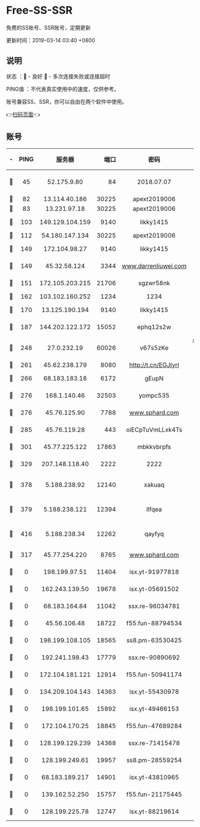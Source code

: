 # Free-SS-SSR

免费的SS账号、SSR账号，定期更新

更新时间：2019-03-14 03:40 +0800

## 说明

状态     ：🙂 - 良好 🙁 - 多次连接失败或连接超时

PING值   ：不代表真实使用中的速度，仅供参考。

账号兼容SS、SSR，你可以自由在两个软件中使用。

👉[扫码页面](https://liesauer.github.io/Free-SS-SSR/)👈

## 账号

|-|PING|服务器|端口|密码|加密方式|区域|
|:----:|:----:|:-----:|-----:|:----:|:----:|:----:|
|🙂|45|52.175.9.80|84|2018.07.07|chacha20-ietf-poly1305|HK|
|🙂|82|13.114.40.186|30225|apext2019006|chacha20|JP|
|🙂|83|13.231.97.18|30225|apext2019006|chacha20|JP|
|🙂|103|149.129.104.159|9140|likky1415|aes-256-cfb|HK|
|🙂|112|54.180.147.134|30225|apext2019006|chacha20|KR|
|🙂|149|172.104.98.27|9140|likky1415|aes-256-cfb|JP|
|🙂|149|45.32.58.124|3344|www.darrenliuwei.com|aes-256-cfb|JP|
|🙂|151|172.105.203.215|21706|sgzwr58nk|aes-256-cfb|JP|
|🙂|162|103.102.160.252|1234|1234|rc4-md5|JP|
|🙂|170|13.125.190.194|9140|likky1415|aes-256-cfb|KR|
|🙂|187|144.202.122.172|15052|ephq12s2w|aes-256-cfb|US|
|🙂|248|27.0.232.19|60026|v67s5zKe|xchacha20-ietf-poly1305|HK|
|🙂|261|45.62.238.179|8080|http://t.cn/EGJIyrl|rc4-md5|CA|
|🙂|266|68.183.183.18|6172|gEupN|aes-256-cfb|SG|
|🙂|276|168.1.140.46|32503|yompc535|aes-256-cfb|AU|
|🙂|276|45.76.125.90|7788|www.sphard.com|aes-256-cfb|AU|
|🙂|285|45.76.119.28|443|oiECpTuVmLLxk4Ts|aes-256-cfb|AU|
|🙂|301|45.77.225.122|17863|mbkkvbrpfs|aes-256-cfb|GB|
|🙂|329|207.148.118.40|2222|2222|aes-256-cfb|SG|
|🙂|378|5.188.238.92|12140|xakuaq|chacha20-ietf-poly1305|BR|
|🙂|379|5.188.238.121|12394|llfqea|chacha20-ietf-poly1305|BR|
|🙂|416|5.188.238.34|12262|qayfyq|chacha20-ietf-poly1305|BR|
|🙁|317|45.77.254.220|8765|www.sphard.com|aes-256-cfb|SG|
|🙁|0|198.199.97.51|11404|isx.yt-91977818|aes-256-cfb|US|
|🙁|0|162.243.139.50|19678|isx.yt-05691502|aes-256-cfb|US|
|🙁|0|68.183.164.84|11042|ssx.re-96034781|aes-256-cfb|US|
|🙁|0|45.56.106.48|18722|f55.fun-88794534|aes-256-cfb|US|
|🙁|0|198.199.108.105|18565|ss8.pm-63530425|aes-256-cfb|US|
|🙁|0|192.241.198.43|17779|ssx.re-90890692|aes-256-cfb|US|
|🙁|0|172.104.181.121|12914|f55.fun-50941174|aes-256-cfb|SG|
|🙁|0|134.209.104.143|14363|isx.yt-55430978|aes-256-cfb|SG|
|🙁|0|198.199.101.65|15892|isx.yt-49466153|aes-256-cfb|US|
|🙁|0|172.104.170.25|18845|f55.fun-47689284|aes-256-cfb|SG|
|🙁|0|128.199.129.239|14368|ssx.re-71415478|aes-256-cfb|SG|
|🙁|0|128.199.249.61|19957|ss8.pm-28559254|aes-256-cfb|SG|
|🙁|0|68.183.189.217|14901|isx.yt-43810965|aes-256-cfb|SG|
|🙁|0|139.162.52.250|15757|f55.fun-21175445|aes-256-cfb|SG|
|🙁|0|128.199.225.78|12747|isx.yt-88219614|aes-256-cfb|SG|
